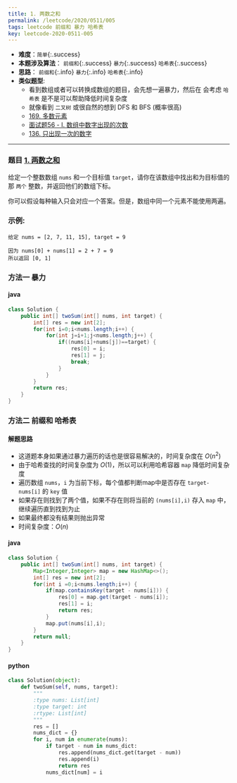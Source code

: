 ```yaml
---
title: 1. 两数之和
permalink: /leetcode/2020/0511/005
tags: leetcode 前缀和 暴力 哈希表
key: leetcode-2020-0511-005
---
```

- __难度__：`简单`{:.success}
- __本题涉及算法__： `前缀和`{:.success} `暴力`{:.success}  `哈希表`{:.success}
- __思路__：  `前缀和`{:.info} `暴力`{:.info}  `哈希表`{:.info}
- __类似题型__:
  - 看到数组或者可以转换成数组的题目，会先想一遍暴力，然后在 会考虑 `哈希表` 是不是可以帮助降低时间复杂度
  - 就像看到 `二叉树` 或很自然的想到 DFS 和 BFS (概率很高)
  - [169. 多数元素](/leetcode/2020/0325/010)
  - [面试题56 - I. 数组中数字出现的次数](/leetcode/2020/0428/028/04)
  - [136. 只出现一次的数字](/leetcode/2020/0428/028/03)

---

### 题目 [1. 两数之和](https://leetcode-cn.com/problems/two-sum/)
给定一个整数数组 `nums` 和一个目标值 `target`，请你在该数组中找出和为目标值的那 `两个` 整数，并返回他们的数组下标。

你可以假设每种输入只会对应一个答案。但是，数组中同一个元素不能使用两遍。

### 示例:
```
给定 nums = [2, 7, 11, 15], target = 9

因为 nums[0] + nums[1] = 2 + 7 = 9
所以返回 [0, 1]
```

### 方法一 暴力
#### java
```java
class Solution {
    public int[] twoSum(int[] nums, int target) {
        int[] res = new int[2];
        for(int i=0;i<nums.length;i++) {
            for(int j=i+1;j<nums.length;j++) {
                if((nums[i]+nums[j])==target) {
                    res[0] = i;
                    res[1] = j;
                    break;
                }
            }
        }
        return res;
    }
}
```


### 方法二 前缀和 哈希表
#### 解题思路
- 这道题本身如果通过暴力遍历的话也是很容易解决的，时间复杂度在 $O(n^2)$
- 由于哈希查找的时间复杂度为 $O(1)$，所以可以利用哈希容器 `map` 降低时间复杂度
- 遍历数组 `nums`，`i` 为当前下标，每个值都判断map中是否存在 `target-nums[i]` 的 `key` 值
- 如果存在则找到了两个值，如果不存在则将当前的 `(nums[i],i)` 存入 `map` 中，继续遍历直到找到为止
- 如果最终都没有结果则抛出异常
- 时间复杂度：$O(n)$

#### java
```java
class Solution {
    public int[] twoSum(int[] nums, int target) {
        Map<Integer,Integer> map = new HashMap<>();
        int[] res = new int[2];
        for(int i =0;i<nums.length;i++) {
            if(map.containsKey(target - nums[i])) {
                res[0] = map.get(target - nums[i]);
                res[1] = i;
                return res;
            }
            map.put(nums[i],i);
        }
        return null;
    }
}
```

#### python
```python
class Solution(object):
    def twoSum(self, nums, target):
        """
        :type nums: List[int]
        :type target: int
        :rtype: List[int]
        """
        res = []
        nums_dict = {}
        for i, num in enumerate(nums):
            if target - num in nums_dict:
                res.append(nums_dict.get(target - num))
                res.append(i)
                return res
            nums_dict[num] = i
```

